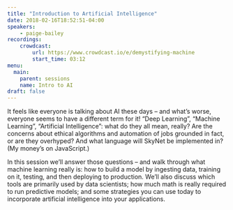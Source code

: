 ```yaml
---
title: "Introduction to Artificial Intelligence"
date: 2018-02-16T18:52:51-04:00
speakers:
    - paige-bailey
recordings:
    crowdcast:
        url: https://www.crowdcast.io/e/demystifying-machine
        start_time: 03:12
menu:
  main:
    parent: sessions
    name: Intro to AI
draft: false
---
```


It feels like everyone is talking about AI these days – and what’s worse, everyone seems to have a different term for it! “Deep Learning”, “Machine Learning”, “Artificial Intelligence”: what do they all mean, really? Are the concerns about ethical algorithms and automation of jobs grounded in fact, or are they overhyped? And what language will SkyNet be implemented in? (My money’s on JavaScript.)

In this session we’ll answer those questions – and walk through what machine learning really is: how to build a model by ingesting data, training on it, testing, and then deploying to production. We’ll also discuss which tools are primarily used by data scientists; how much math is really required to run predictive models; and some strategies you can use today to incorporate artificial intelligence into your applications.